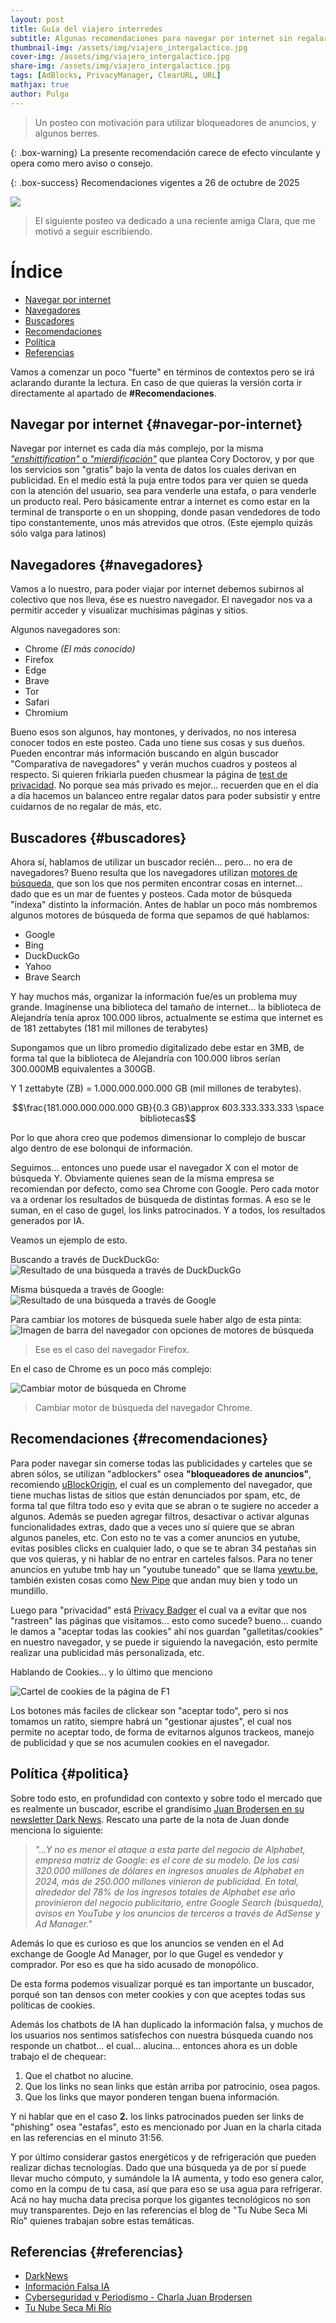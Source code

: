 ```yaml
---
layout: post
title: Guía del viajero interredes
subtitle: Algunas recomendaciones para navegar por internet sin regalarse o ser spameado.
thumbnail-img: /assets/img/viajero_intergalactico.jpg
cover-img: /assets/img/viajero_intergalactico.jpg
share-img: /assets/img/viajero_intergalactico.jpg
tags: [AdBlocks, PrivacyManager, ClearURL, URL]
mathjax: true
author: Pulga
---
```



> Un posteo con motivación para utilizar bloqueadores de anuncios, y algunos berres.

{: .box-warning}
La presente recomendación carece de efecto vinculante y opera como mero aviso o consejo.


{: .box-success}
Recomendaciones vigentes a 26 de octubre de 2025


![](/assets/img/notbyai-es.svg)

> El siguiente posteo va dedicado a una reciente amiga Clara, que me motivó a seguir escribiendo.

# Índice
  - [Navegar por internet](#navegar-por-internet)
  - [Navegadores](#navegadores)
  - [Buscadores](#buscadores)
  - [Recomendaciones](#recomendaciones)
  - [Política](#politica)
  - [Referencias](#referencias)

Vamos a comenzar un poco "fuerte" en términos de contextos pero se irá aclarando durante la lectura.
En caso de que quieras la versión corta ir directamente al apartado de **#Recomendaciones**.


## Navegar por internet {#navegar-por-internet}

Navegar por internet es cada día más complejo, por la misma [_"enshittification"_ o _"mierdificación"_](https://es.wikipedia.org/wiki/Decadencia_de_plataformas) que plantea Cory Doctorov, y por que los servicios son "gratis" bajo la venta de datos los cuales derivan en publicidad. En el medio está la puja entre todos para ver quien se queda con la atención del usuario, sea para venderle una estafa, o para venderle un producto real. Pero básicamente entrar a internet es como estar en la terminal de transporte o en un shopping, donde pasan vendedores de todo tipo constantemente, unos más atrevidos que otros. (Este ejemplo quizás sólo valga para latinos)


## Navegadores {#navegadores}

Vamos a lo nuestro, para poder viajar por internet debemos subirnos al colectivo que nos lleva, ése es nuestro navegador.
El navegador nos va a permitir acceder y visualizar muchísimas páginas y sitios.

Algunos navegadores son:
* Chrome _(El más conocido)_
* Firefox
* Edge
* Brave
* Tor
* Safari
* Chromium

Bueno esos son algunos, hay montones, y derivados, no nos interesa conocer todos en este posteo. Cada uno tiene sus cosas y sus dueños. Pueden encontrar más información buscando en algún buscador "Comparativa de navegadores" y verán muchos cuadros y posteos al respecto. Si quieren frikiarla pueden chusmear la página de [test de privacidad](https://privacytests.org/). No porque sea más privado es mejor... recuerden que en el día a día hacemos un balanceo entre regalar datos para poder subsistir y entre cuidarnos de no regalar de más, etc.

## Buscadores {#buscadores}

Ahora sí, hablamos de utilizar un buscador recién... pero... no era de navegadores? Bueno resulta que los navegadores utilizan [motores de búsqueda](https://es.wikipedia.org/wiki/Motor_de_b%C3%BAsqueda), que son los que nos permiten encontrar cosas en internet... dado que es un mar de fuentes y posteos. Cada motor de búsqueda "indexa" distinto la información. Antes de hablar un poco más nombremos algunos motores de búsqueda de forma que sepamos de qué hablamos:
* Google
* Bing
* DuckDuckGo
* Yahoo
* Brave Search

Y hay muchos más, organizar la información fue/es un problema muy grande. Imagínense una biblioteca del tamaño de internet... la biblioteca de Alejandría tenía aprox 100.000 libros, actualmente se estima que internet es de 181 zettabytes (181 mil millones de terabytes)

Supongamos que un libro promedio digitalizado debe estar en 3MB, de forma tal que la biblioteca de Alejandría con 100.000 libros serían 300.000MB equivalentes a 300GB.

Y 1 zettabyte (ZB) = 1.000.000.000.000 GB (mil millones de terabytes).

$$\frac{181.000.000.000.000 GB}{0.3 GB}\approx 603.333.333.333 \space bibliotecas$$

Por lo que ahora creo que podemos dimensionar lo complejo de buscar algo dentro de ese bolonqui de información.

Seguimos... entonces uno puede usar el navegador X con el motor de búsqueda Y. Obviamente quienes sean de la misma empresa se recomiendan por defecto, como sea Chrome con Google. Pero cada motor va a ordenar los resultados de búsqueda de distintas formas.
A eso se le suman, en el caso de gugel, los links patrocinados. Y a todos, los resultados generados por IA.

Veamos un ejemplo de esto.

Buscando a través de DuckDuckGo:
![Resultado de una búsqueda a través de DuckDuckGo](/assets/img/ddg_search.png)

Misma búsqueda a través de Google:
![Resultado de una búsqueda a través de Google](/assets/img/gugel_search.png)

Para cambiar los motores de búsqueda suele haber algo de esta pinta:
![Imagen de barra del navegador con opciones de motores de búsqueda](/assets/img/motores_de_busqueda.png)

> Ese es el caso del navegador Firefox.

En el caso de Chrome es un poco más complejo:

![Cambiar motor de búsqueda en Chrome](/assets/img/motores_de_busqueda_chrome.png)

> Cambiar motor de búsqueda del navegador Chrome.

## Recomendaciones {#recomendaciones}

Para poder navegar sin comerse todas las publicidades y carteles que se abren sólos, se utilizan "adblockers" osea **"bloqueadores de anuncios"**, recomiendo [uBlockOrigin](https://ublockorigin.com/), el cual es un complemento del navegador, que tiene muchas listas de sitios que están denunciados por spam, etc, de forma tal que filtra todo eso y evita que se abran o te sugiere no acceder a algunos. Además se pueden agregar filtros, desactivar o activar algunas funcionalidades extras, dado que a veces uno sí quiere que se abran algunos paneles, etc. Con esto no te vas a comer anuncios en yutube, evitas posibles clicks en cualquier lado, o que se te abran 34 pestañas sin que vos quieras, y ni hablar de no entrar en carteles falsos. Para no tener anuncios en yutube tmb hay un "youtube tuneado" que se llama [yewtu.be](https://yewtu.be/), también existen cosas como [New Pipe](https://newpipe.net/) que andan muy bien y todo un mundillo.

Luego para "privacidad" está [Privacy Badger](https://privacybadger.org/#What-is-Privacy-Badger) el cual va a evitar que nos "rastreen" las páginas que visitamos... esto como sucede? bueno... cuando le damos a "aceptar todas las cookies" ahí nos guardan "galletitas/cookies" en nuestro navegador, y se puede ir siguiendo la navegación, esto permite realizar una publicidad más personalizada, etc.

Hablando de Cookies... y lo último que menciono

![Cartel de cookies de la página de F1](/assets/img/cookie_F1.png)


Los botones más faciles de clickear son "aceptar todo", pero si nos tomamos un ratito, siempre habrá un "gestionar ajustes", el cual nos permite no aceptar todo, de forma de evitarnos algunos trackeos, manejo de publicidad y que se nos acumulen cookies en el navegador.


## Política {#politica}

Sobre todo esto, en profundidad con contexto y sobre todo el mercado que es realmente un buscador, escribe el grandísimo [Juan Brodersen en su newsletter Dark News](https://www.brodersendarknews.com/p/google-ads-monopolio-impacto-usuario). 
Rescato una parte de la nota de Juan donde menciona lo siguiente:

> _"...Y no es menor el ataque a esta parte del negocio de Alphabet, empresa matriz de Google: es el core de su modelo. De los casi 320.000 millones de dólares en ingresos anuales de Alphabet en 2024, más de 250.000 millones vinieron de publicidad._
_En total, alrededor del 78% de los ingresos totales de Alphabet ese año provinieron del negocio publicitario, entre Google Search (búsqueda), avisos en YouTube y los anuncios de terceros a través de AdSense y Ad Manager."_

Además lo que es curioso es que los anuncios se venden en el Ad exchange de Google Ad Manager, por lo que Gugel es vendedor y comprador. Por eso es que ha sido acusado de monopólico.

De esta forma podemos visualizar porqué es tan importante un buscador, porqué son tan densos con meter cookies y con que aceptes todas sus políticas de cookies.

Además los chatbots de IA han duplicado la información falsa, y muchos de los usuarios nos sentimos satisfechos con nuestra búsqueda cuando nos responde un chatbot... el cual... alucina... entonces ahora es un doble trabajo el de chequear:
1. Que el chatbot no alucine.
2. Que los links no sean links que están arriba por patrocinio, osea pagos.
3. Que los links que mayor ponderen tengan buena información.

Y ni hablar que en el caso **2.** los links patrocinados pueden ser links de "phishing" osea "estafas", esto es mencionado por Juan en la charla citada en las referencias en el minuto 31:56.

Y por último considerar gastos energéticos y de refrigeración que pueden realizar dichas tecnologías. Dado que una búsqueda ya de por sí puede llevar mucho cómputo, y sumándole la IA aumenta, y todo eso genera calor, como en la compu de tu casa, así que para eso se usa agua para refrigerar. Acá no hay mucha data precisa porque los gigantes tecnológicos no son muy transparentes. Dejo en las referencias el blog de "Tu Nube Seca Mi Río" quienes trabajan sobre estas temáticas.

## Referencias {#referencias}

* [DarkNews](https://www.brodersendarknews.com/p/google-ads-monopolio-impacto-usuario)
* [Información Falsa IA](https://www.brodersendarknews.com/p/desinformacion-chatbots-ia-chatgpt-gemini)
* [Cyberseguridad y Periodismo - Charla Juan Brodersen](https://youtu.be/qS3J1QigqFo)
* [Tu Nube Seca Mi Río](https://tunubesecamirio.com/)